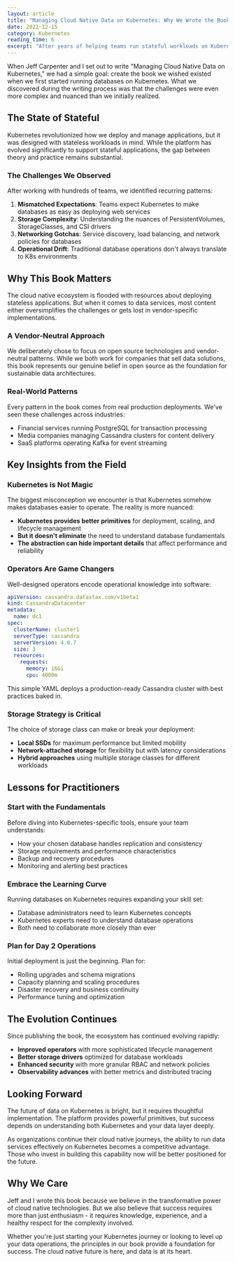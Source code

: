 ```yaml
---
layout: article
title: "Managing Cloud Native Data on Kubernetes: Why We Wrote the Book"
date: 2022-12-15
category: Kubernetes
reading_time: 6
excerpt: "After years of helping teams run stateful workloads on Kubernetes, Jeff Carpenter and I decided to write the definitive guide. Here's what we learned and why it matters."
---
```


When Jeff Carpenter and I set out to write "Managing Cloud Native Data on Kubernetes," we had a simple goal: create the book we wished existed when we first started running databases on Kubernetes. What we discovered during the writing process was that the challenges were even more complex and nuanced than we initially realized.

## The State of Stateful

Kubernetes revolutionized how we deploy and manage applications, but it was designed with stateless workloads in mind. While the platform has evolved significantly to support stateful applications, the gap between theory and practice remains substantial.

### The Challenges We Observed

After working with hundreds of teams, we identified recurring patterns:

1. **Mismatched Expectations**: Teams expect Kubernetes to make databases as easy as deploying web services
2. **Storage Complexity**: Understanding the nuances of PersistentVolumes, StorageClasses, and CSI drivers
3. **Networking Gotchas**: Service discovery, load balancing, and network policies for databases
4. **Operational Drift**: Traditional database operations don't always translate to K8s environments

## Why This Book Matters

The cloud native ecosystem is flooded with resources about deploying stateless applications. But when it comes to data services, most content either oversimplifies the challenges or gets lost in vendor-specific implementations.

### A Vendor-Neutral Approach

We deliberately chose to focus on open source technologies and vendor-neutral patterns. While we both work for companies that sell data solutions, this book represents our genuine belief in open source as the foundation for sustainable data architectures.

### Real-World Patterns

Every pattern in the book comes from real production deployments. We've seen these challenges across industries:
- Financial services running PostgreSQL for transaction processing
- Media companies managing Cassandra clusters for content delivery
- SaaS platforms operating Kafka for event streaming

## Key Insights from the Field

### Kubernetes is Not Magic

The biggest misconception we encounter is that Kubernetes somehow makes databases easier to operate. The reality is more nuanced:

- **Kubernetes provides better primitives** for deployment, scaling, and lifecycle management
- **But it doesn't eliminate** the need to understand database fundamentals
- **The abstraction can hide important details** that affect performance and reliability

### Operators Are Game Changers

Well-designed operators encode operational knowledge into software:

```yaml
apiVersion: cassandra.datastax.com/v1beta1
kind: CassandraDatacenter
metadata:
  name: dc1
spec:
  clusterName: cluster1
  serverType: cassandra
  serverVersion: 4.0.7
  size: 3
  resources:
    requests:
      memory: 16Gi
      cpu: 4000m
```

This simple YAML deploys a production-ready Cassandra cluster with best practices baked in.

### Storage Strategy is Critical

The choice of storage class can make or break your deployment:
- **Local SSDs** for maximum performance but limited mobility
- **Network-attached storage** for flexibility but with latency considerations
- **Hybrid approaches** using multiple storage classes for different workloads

## Lessons for Practitioners

### Start with the Fundamentals

Before diving into Kubernetes-specific tools, ensure your team understands:
- How your chosen database handles replication and consistency
- Storage requirements and performance characteristics
- Backup and recovery procedures
- Monitoring and alerting best practices

### Embrace the Learning Curve

Running databases on Kubernetes requires expanding your skill set:
- Database administrators need to learn Kubernetes concepts
- Kubernetes experts need to understand database operations
- Both need to collaborate more closely than ever

### Plan for Day 2 Operations

Initial deployment is just the beginning. Plan for:
- Rolling upgrades and schema migrations
- Capacity planning and scaling procedures
- Disaster recovery and business continuity
- Performance tuning and optimization

## The Evolution Continues

Since publishing the book, the ecosystem has continued evolving rapidly:
- **Improved operators** with more sophisticated lifecycle management
- **Better storage drivers** optimized for database workloads
- **Enhanced security** with more granular RBAC and network policies
- **Observability advances** with better metrics and distributed tracing

## Looking Forward

The future of data on Kubernetes is bright, but it requires thoughtful implementation. The platform provides powerful primitives, but success depends on understanding both Kubernetes and your data layer deeply.

As organizations continue their cloud native journeys, the ability to run data services effectively on Kubernetes becomes a competitive advantage. Those who invest in building this capability now will be better positioned for the future.

## Why We Care

Jeff and I wrote this book because we believe in the transformative power of cloud native technologies. But we also believe that success requires more than just enthusiasm - it requires knowledge, experience, and a healthy respect for the complexity involved.

Whether you're just starting your Kubernetes journey or looking to level up your data operations, the principles in our book provide a foundation for success. The cloud native future is here, and data is at its heart.